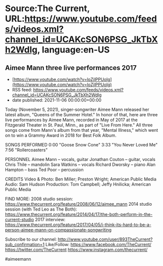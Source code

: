 # Source:The Current, URL:https://www.youtube.com/feeds/videos.xml?channel_id=UCAKcSON6PSG_JkTbXh2WdIg, language:en-US

## Aimee Mann   three live performances 2017
 - [https://www.youtube.com/watch?v=loZjlPPUoIg](https://www.youtube.com/watch?v=loZjlPPUoIg)
 - RSS feed: https://www.youtube.com/feeds/videos.xml?channel_id=UCAKcSON6PSG_JkTbXh2WdIg
 - date published: 2021-11-06 00:00:00+00:00

Today (November 5, 2021), singer-songwriter Aimee Mann released her latest album, "Queens of the Summer Hotel." In honor of that, here are three live performances by Aimee Mann, recorded in May of 2017 at the Fitzgerald Theater in St. Paul, Minn., as part of "Live From Here." All three songs come from Mann's album from that year, "Mental Illness," which went on to win a Grammy Award in 2018 for Best Folk Album. 

SONGS PERFORMED
0:00 "Goose Snow Cone"
3:33 "You Never Loved Me"
7:56 "Rollercoasters"

PERSONNEL
Aimee Mann – vocals, guitar
Jonathan Couton – guitar, vocals
Chris Thile – mandolin
Sara Watkins – vocals
Richard Dworsky – piano
Alan Hampton – bass
Ted Poor – percussion

CREDITS
Video & Photo: Ben Miller; Preston Wright; American Public Media
Audio: Sam Hudson
Production: Tom Campbell; Jeffy Hnilicka; American Public Media

FIND MORE:
2008 studio session: https://www.thecurrent.org/feature/2008/06/12/aimee_mann
2014 studio session (with Ted Leo as The Both): https://www.thecurrent.org/feature/2014/04/17/the-both-perform-in-the-current-studio
2017 interview:
https://www.thecurrent.org/feature/2017/04/05/i-think-its-hard-to-be-a-person-aimee-mann-on-compassionate-songwriting

Subscribe to our channel:
http://www.youtube.com/user/893TheCurrent?sub_confirmation=1
Like/Follow:
https://www.facebook.com/TheCurrent/
https://twitter.com/TheCurrent
https://www.instagram.com/thecurrent/

#aimeemann

